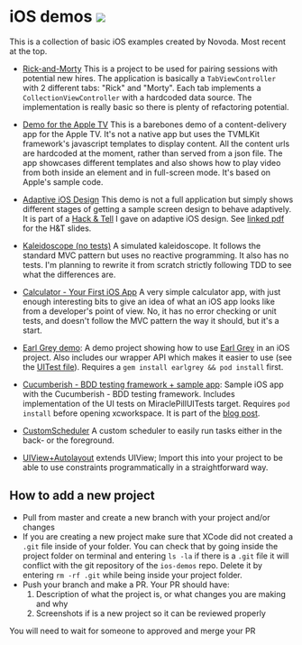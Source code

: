 # iOS demos [![](https://raw.githubusercontent.com/novoda/novoda/master/assets/btn_apache_lisence.png)](LICENSE.txt)

This is a collection of basic iOS examples created by Novoda. Most recent at the top.

* [Rick-and-Morty](https://github.com/novoda/ios-demos/tree/master/Rick-and-Morty)
This is a project to be used for pairing sessions with potential new hires. The application is basically a `TabViewController` with 2 different tabs: "Rick" and "Morty". Each tab implements a `CollectionViewController` with a hardcoded data source. The implementation is really basic so there is plenty of refactoring potential.

* [Demo for the Apple TV](https://github.com/novoda/ios-demos/tree/master/TVDemo)
This is a barebones demo of a content-delivery app for the Apple TV. It's not a native app but uses the TVMLKit framework's javascript templates to display content. All the content urls are hardcoded at the moment, rather than served from a json file. The app showcases different templates and also shows how to play video from both inside an element and in full-screen mode. It's based on Apple's sample code.

* [Adaptive iOS Design](https://github.com/novoda/ios-demos/tree/master/Adaptive%20iOS%20Design)
This demo is not a full application but simply shows different stages of getting a sample screen design to behave adaptively. It is part of a [Hack & Tell](https://www.youtube.com/watch?v=iI4PmsjYW3Y&index=1&list=PLsAfcuwrBov7UYpOrN8ez7Y0e-O38bOoa) I gave on adaptive iOS design. See [linked pdf](https://github.com/novoda/ios-demos/blob/master/Adaptive%20iOS%20Design/Adaptive%20iOS%20Design.pdf) for the H&T slides.

* [Kaleidoscope (no tests)](https://github.com/novoda/ios-demos/tree/master/Kaleidoscope%20(no%20tests))
A simulated kaleidoscope. It follows the standard MVC pattern but uses no reactive programming. It also has no tests. I'm planning to rewrite it from scratch strictly following TDD to see what the differences are.

* [Calculator - Your First iOS App](https://github.com/novoda/ios-demos/tree/master/Your%20First%20iOS%20App)
A very simple calculator app, with just enough interesting bits to give an idea of what an iOS app looks like from a developer's point of view. No, it has no error checking or unit tests, and doesn't follow the MVC pattern the way it should, but it's a start.

* [Earl Grey demo](https://github.com/novoda/ios-demos/tree/master/Earl-Grey-Demo): A demo project showing how to use [Earl Grey](https://github.com/google/EarlGrey) in an iOS project. Also includes our wrapper API which makes it easier to use (see the [UITest file](https://github.com/novoda/ios-demos/blob/master/Earl-Grey-Demo/Earl-Grey-DemoTests/UITest.swift)). Requires a `gem install earlgrey && pod install` first.

* [Cucumberish - BDD testing framework + sample app](https://github.com/novoda/ios-demos/tree/master/Cucumberish-demo): Sample iOS app with the Cucumberish - BDD testing framework. Includes implementation of the UI tests on MiraclePillUITests target. Requires `pod install` before opening xcworkspace. It is part of the [blog post](https://www.novoda.com/blog/cucumberish-bdd-testing-framework-for-ios-applications-sample-application/).

* [CustomScheduler](https://github.com/novoda/ios-demos/blob/master/CustomScheduler.swift)
A custom scheduler to easily run tasks either in the back- or the foreground.

* [UIView+Autolayout](https://github.com/novoda/ios-demos/blob/master/UIView%2BAutolayout.swift)
extends UIView; Import this into your project to be able to use constraints programmatically in a straightforward way.

## How to add a new project
 - Pull from master and create a new branch with your project and/or changes
 - If you are creating a new project make sure that XCode did not created a `.git` file inside of your folder. You can check that by going inside the project folder on terminal and entering `ls -la` if there is a `.git` file it will conflict with the git repository of the `ios-demos` repo. Delete it by entering `rm -rf .git` while being inside your project folder.
- Push your branch and make a PR. Your PR should have:
  1. Description of what the project is, or what changes you are making and why
  2. Screenshots if is a new project so it can be reviewed properly

You will need to wait for someone to approved and merge your PR
